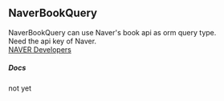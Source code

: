 ## NaverBookQuery

NaverBookQuery can use Naver's book api as orm query type.  
Need the api key of Naver.  
[NAVER Developers](https://developers.naver.com/main)

##### Docs
not yet

